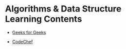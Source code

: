 # Algorithms & Data Structure Learning Contents

- [Geeks for Geeks](https://www.geeksforgeeks.org/data_structuress/)

- [CodeChef](https://www.codechef.com/certification/data-structures-and-algorithms/prepare#foundation)
